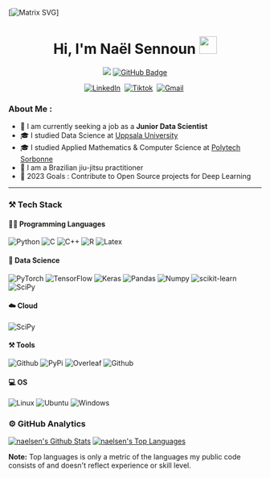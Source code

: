 [![Matrix SVG](https://raw.githubusercontent.com/rodrigograca31/rodrigograca31/master/matrix.svg)]

<h1 align="center">Hi, I'm Naël Sennoun <img src="https://media.giphy.com/media/hvRJCLFzcasrR4ia7z/giphy.gif" width="35"></h1>

<p align="center">
<a href="https://github.com/naelsen/github-profile-views-counter"><img src="https://komarev.com/ghpvc/?username=naelsen"></a>
<a href="https://github.com/naelsen?tab=followers"><img src="https://img.shields.io/github/followers/naelsen?label=Followers&style=social" alt="GitHub Badge"></a>
</p>

<p align="center">
<a href="https://www.linkedin.com/in/nael-sennoun/"><img src="https://img.shields.io/badge/LinkedIn-0077B5?style=for-the-badge&logo=linkedin&logoColor=white" alt="LinkedIn"/></a>&nbsp;
<a href="https://www.tiktok.com/@iartnft/"><img src="https://img.shields.io/badge/TikTok-000000?style=for-the-badge&logo=tiktok&logoColor=white" alt="Tiktok"/></a>&nbsp;
<a href="mailto:nael.sennoun@gmail.com"><img src="https://img.shields.io/badge/Gmail-D14836?style=for-the-badge&logo=gmail&logoColor=white" alt="Gmail"/></a>&nbsp;
</p>

### About Me :

- 💼 I am currently seeking a job as a **Junior Data Scientist**
- 🎓 I studied Data Science at [Uppsala University](https://www.uu.se/en)
- 🎓 I studied Applied Mathematics & Computer Science at [Polytech Sorbonne](https://www.polytech.sorbonne-universite.fr/)
- 🥋 I am a Brazilian jiu-jitsu practitioner
- 🎯 2023 Goals : Contribute to Open Source projects for Deep Learning

---

### ⚒️ Tech Stack

#### 👨‍💻 Programming Languages

<img src="https://img.shields.io/badge/Python-FFD43B?style=for-the-badge&logo=python&logoColor=blue" alt="Python"/> <img src="https://img.shields.io/badge/C-00599C?style=for-the-badge&logo=c&logoColor=white" alt="C"/> <img src="https://img.shields.io/badge/C%2B%2B-00599C?style=for-the-badge&logo=c%2B%2B&logoColor=white" alt="C++"/> <img src="https://img.shields.io/badge/R-276DC3?style=for-the-badge&logo=r&logoColor=white" alt="R"/> <img src="https://img.shields.io/badge/LaTeX-47A141?style=for-the-badge&logo=LaTeX&logoColor=white" alt="Latex"/> 

#### 🤖 Data Science

<img src="https://img.shields.io/badge/PyTorch-EE4C2C?style=for-the-badge&logo=PyTorch&logoColor=white" alt="PyTorch"/> <img src="https://img.shields.io/badge/TensorFlow-FF6F00?style=for-the-badge&logo=TensorFlow&logoColor=white" alt="TensorFlow"/> <img src="https://img.shields.io/badge/Keras-FF0000?style=for-the-badge&logo=keras&logoColor=white" alt="Keras"/> <img src="https://img.shields.io/badge/Pandas-2C2D72?style=for-the-badge&logo=pandas&logoColor=white" alt="Pandas"/> <img src="https://img.shields.io/badge/Numpy-777BB4?style=for-the-badge&logo=numpy&logoColor=white" alt="Numpy"/> <img src="https://img.shields.io/badge/scikit_learn-F7931E?style=for-the-badge&logo=scikit-learn&logoColor=white" alt="scikit-learn"/> <img src="https://img.shields.io/badge/SciPy-654FF0?style=for-the-badge&logo=SciPy&logoColor=white" alt="SciPy"/>

#### ☁️ Cloud

<img src="https://img.shields.io/badge/Google_Cloud-4285F4?style=for-the-badge&logo=google-cloud&logoColor=white" alt="SciPy"/>

#### ⚒️ Tools

<img src="https://img.shields.io/badge/GitHub-100000?style=for-the-badge&logo=github&logoColor=white" alt="Github"/> <img src="https://img.shields.io/badge/pypi-3775A9?style=for-the-badge&logo=pypi&logoColor=white" alt="PyPi"/> <img src="https://img.shields.io/badge/Overleaf-47A141?style=for-the-badge&logo=Overleaf&logoColor=white" alt="Overleaf"/> <img src="https://img.shields.io/badge/Docker-2CA5E0?style=for-the-badge&logo=docker&logoColor=white" alt="Github"/>

#### 💻 OS

<img src="https://img.shields.io/badge/Linux-FCC624?style=for-the-badge&logo=linux&logoColor=black" alt="Linux"/> <img src="https://img.shields.io/badge/Ubuntu-E95420?style=for-the-badge&logo=ubuntu&logoColor=white" alt="Ubuntu"/> <img src="https://img.shields.io/badge/Windows-0078D6?style=for-the-badge&logo=windows&logoColor=white" alt="Windows"/>

### ⚙️ GitHub Analytics

<a href="https://github.com/naelsen/github-readme-stats"><img alt="naelsen's Github Stats" src="https://github-readme-stats-eight-theta.vercel.app/api?username=naelsen&show_icons=true&theme=react&include_all_commits=true&count_private=true&hide_border=true&bg_color=0D1117" /></a> <a href="https://github.com/naelsen/github-readme-stats"><img alt="naelsen's Top Languages" src="https://github-readme-stats-eight-theta.vercel.app/api/top-langs/?username=naelsen&langs_count=8&count_private=true&layout=compact&theme=react&hide_border=true&bg_color=0D1117" /></a>

<b>Note:</b> Top languages is only a metric of the languages my public code consists of and doesn't reflect experience or skill level.
